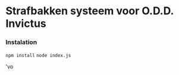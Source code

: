 # Strafbakken systeem voor O.D.D. Invictus

### Instalation

```npm install```
```node index.js```

'vo
